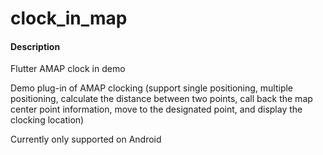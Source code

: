 # clock_in_map

#### Description
Flutter AMAP clock in demo


Demo plug-in of AMAP clocking (support single positioning, multiple positioning, calculate the distance between two points, call back the map center point information, move to the designated point, and display the clocking location)


Currently only supported on Android